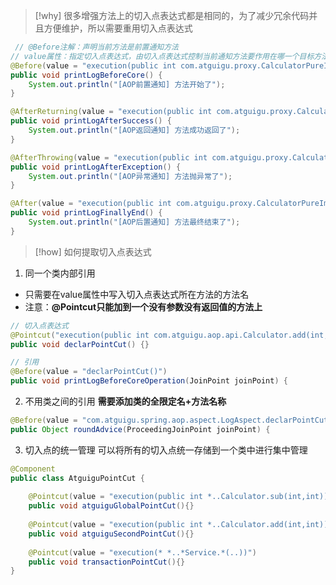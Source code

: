 
> [!why] 
> 很多增强方法上的切入点表达式都是相同的，为了减少冗余代码并且方便维护，所以需要重用切入点表达式

```java
 // @Before注解：声明当前方法是前置通知方法
// value属性：指定切入点表达式，由切入点表达式控制当前通知方法要作用在哪一个目标方法上
@Before(value = "execution(public int com.atguigu.proxy.CalculatorPureImpl.add(int,int))")
public void printLogBeforeCore() {
    System.out.println("[AOP前置通知] 方法开始了");
}

@AfterReturning(value = "execution(public int com.atguigu.proxy.CalculatorPureImpl.add(int,int))")
public void printLogAfterSuccess() {
    System.out.println("[AOP返回通知] 方法成功返回了");
}

@AfterThrowing(value = "execution(public int com.atguigu.proxy.CalculatorPureImpl.add(int,int))")
public void printLogAfterException() {
    System.out.println("[AOP异常通知] 方法抛异常了");
}

@After(value = "execution(public int com.atguigu.proxy.CalculatorPureImpl.add(int,int))")
public void printLogFinallyEnd() {
    System.out.println("[AOP后置通知] 方法最终结束了");
}
```



> [!how] 如何提取切入点表达式
> 

1. 同一个类内部引用
* 只需要在value属性中写入切入点表达式所在方法的方法名
* 注意：**@Pointcut只能加到一个没有参数没有返回值的方法上**
```java
// 切入点表达式
@Pointcut("execution(public int com.atguigu.aop.api.Calculator.add(int,int)))")
public void declarPointCut() {}
```

```java
// 引用
@Before(value = "declarPointCut()")
public void printLogBeforeCoreOperation(JoinPoint joinPoint) {
```

2. 不用类之间的引用
**需要添加类的全限定名+方法名称**
```java
@Before(value = "com.atguigu.spring.aop.aspect.LogAspect.declarPointCut()")
public Object roundAdvice(ProceedingJoinPoint joinPoint) {

```


3. 切入点的统一管理
可以将所有的切入点统一存储到一个类中进行集中管理
```java
@Component
public class AtguiguPointCut {
    
    @Pointcut(value = "execution(public int *..Calculator.sub(int,int))")
    public void atguiguGlobalPointCut(){}
    
    @Pointcut(value = "execution(public int *..Calculator.add(int,int))")
    public void atguiguSecondPointCut(){}
    
    @Pointcut(value = "execution(* *..*Service.*(..))")
    public void transactionPointCut(){}
}
```